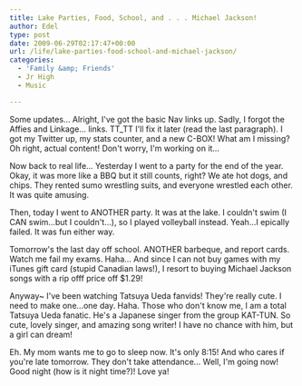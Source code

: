 ```yaml
---
title: Lake Parties, Food, School, and . . . Michael Jackson!
author: Edel
type: post
date: 2009-06-29T02:17:47+00:00
url: /life/lake-parties-food-school-and-michael-jackson/
categories:
  - 'Family &amp; Friends'
  - Jr High
  - Music

---
```

Some updates&#8230; Alright, I've got the basic Nav links up. Sadly, I forgot the Affies and Linkage&#8230; links. TT_TT I'll fix it later (read the last paragraph). I got my Twitter up, my stats counter, and a new C-BOX! What am I missing? Oh right, actual content! Don't worry, I'm working on it&#8230;

Now back to real life&#8230; Yesterday I went to a party for the end of the year. Okay, it was more like a BBQ but it still counts, right? We ate hot dogs, and chips. They rented sumo wrestling suits, and everyone wrestled each other. It was quite amusing.

Then, today I went to ANOTHER party. It was at the lake. I couldn't swim (I CAN swim&#8230;but I couldn't&#8230;), so I played volleyball instead. Yeah&#8230;I epically failed. It was fun either way.

Tomorrow's the last day off school. ANOTHER barbeque, and report cards. Watch me fail my exams. Haha&#8230; And since I can not buy games with my iTunes gift card (stupid Canadian laws!), I resort to buying Michael Jackson songs with a rip offf price off $1.29!

Anyway~ I've been watching Tatsuya Ueda fanvids! They're really cute. I need to make one&#8230;one day. Haha. Those who don't know me, I am a total Tatsuya Ueda fanatic. He's a Japanese singer from the group KAT-TUN. So cute, lovely singer, and amazing song writer! I have no chance with him, but a girl can dream!

Eh. My mom wants me to go to sleep now. It's only 8:15! And who cares if you're late tomorrow. They don't take attendance&#8230; Well, I'm going now! Good night (how is it night time?)! Love ya!



